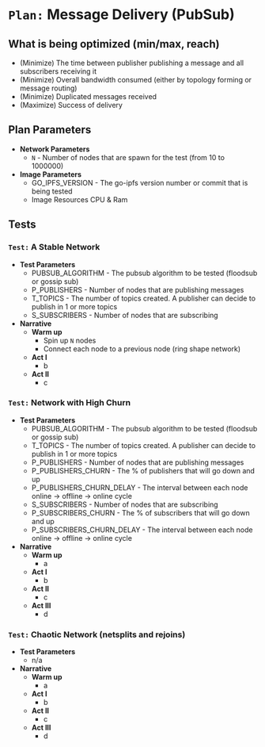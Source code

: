 # `Plan:` Message Delivery (PubSub)

## What is being optimized (min/max, reach)

- (Minimize) The time between publisher publishing a message and all subscribers receiving it
- (Minimize) Overall bandwidth consumed (either by topology forming or message routing)
- (Minimize) Duplicated messages received
- (Maximize) Success of delivery

## Plan Parameters

- **Network Parameters**
  - `N` - Number of nodes that are spawn for the test (from 10 to 1000000)
- **Image Parameters**
  - GO_IPFS_VERSION - The go-ipfs version number or commit that is being tested
  - Image Resources CPU & Ram

## Tests

### `Test:` A Stable Network

- **Test Parameters**
  - PUBSUB_ALGORITHM - The pubsub algorithm to be tested (floodsub or gossip sub)
  - P_PUBLISHERS - Number of nodes that are publishing messages
  - T_TOPICS - The number of topics created. A publisher can decide to publish in 1 or more topics
  - S_SUBSCRIBERS - Number of nodes that are subscribing 
- **Narrative**
  - **Warm up**
    - Spin up `N` nodes
    - Connect each node to a previous node (ring shape network)
  - **Act I**
    - b
  - **Act II**
    - c

### `Test:` Network with High Churn

- **Test Parameters**
  - PUBSUB_ALGORITHM - The pubsub algorithm to be tested (floodsub or gossip sub)
  - T_TOPICS - The number of topics created. A publisher can decide to publish in 1 or more topics
  - P_PUBLISHERS - Number of nodes that are publishing messages
  - P_PUBLISHERS_CHURN - The % of publishers that will go down and up
  - P_PUBLISHERS_CHURN_DELAY - The interval between each node online -> offline -> online cycle
  - S_SUBSCRIBERS - Number of nodes that are subscribing 
  - P_SUBSCRIBERS_CHURN - The % of subscribers that will go down and up
  - P_SUBSCRIBERS_CHURN_DELAY - The interval between each node online -> offline -> online cycle
- **Narrative**
  - **Warm up**
    - a
  - **Act I**
    - b
  - **Act II**
    - c
  - **Act III**
    - d


### `Test:` Chaotic Network (netsplits and rejoins)

- **Test Parameters**
  - n/a
- **Narrative**
  - **Warm up**
    - a
  - **Act I**
    - b
  - **Act II**
    - c
  - **Act III**
    - d
